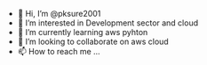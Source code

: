 - 👋 Hi, I’m @pksure2001
- 👀 I’m interested in Development sector and cloud
- 🌱 I’m currently learning aws pyhton
- 💞️ I’m looking to collaborate on aws cloud
- 📫 How to reach me ...

<!---
pksure2001/pksure2001 is a ✨ special ✨ repository because its `README.md` (this file) appears on your GitHub profile.
You can click the Preview link to take a look at your changes.
--->
